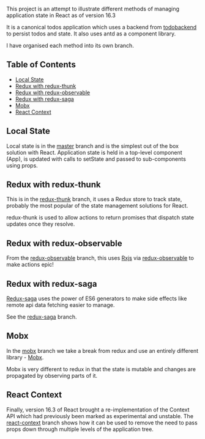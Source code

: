 This project is an attempt to illustrate different methods of managing application state in React as of version 16.3

It is a canonical todos application which uses a backend from [todobackend](https://www.todobackend.com/) to persist todos and state. It also uses antd as a component library.

I have organised each method into its own branch.

## Table of Contents

- [Local State](#local-state)
- [Redux with redux-thunk](#redux-thunk)
- [Redux with redux-observable](#redux-observable)
- [Redux with redux-saga](#redux-saga)
- [Mobx](#mobx)
- [React Context](#react-context)


## Local State

Local state is in the [master](https://github.com/dfcook/react-todos) branch and is the simplest out of the box solution with React.
Application state is held in a top-level component (App), is updated with calls to setState and passed to sub-components using props.

## Redux with redux-thunk

This is in the [redux-thunk](https://github.com/dfcook/react-todos/tree/redux-thunk) branch, it uses a Redux store to track state, probably the most popular of the state management solutions for React.

redux-thunk is used to allow actions to return promises that dispatch state updates once they resolve.

## Redux with redux-observable

From the [redux-observable](https://github.com/dfcook/react-todos/tree/redux-observable) branch, this uses [Rxjs](http://reactivex.io/rxjs/) via [redux-observable](https://redux-observable.js.org/) to make actions epic!

## Redux with redux-saga

[Redux-saga](https://redux-saga.js.org/) uses the power of ES6 generators to make side effects like remote api data fetching easier to manage.

See the [redux-saga](https://github.com/dfcook/react-todos/tree/redux-saga) branch.

## Mobx

In the [mobx](https://github.com/dfcook/react-todos/tree/mobx) branch we take a break from redux and use an entirely different library - [Mobx](https://mobx.js.org/).

Mobx is very different to redux in that the state is mutable and changes are propagated by observing parts of it.

## React Context

Finally, version 16.3 of React brought a re-implementation of the Context API which had previously been marked as experimental and unstable. The [react-context](https://github.com/dfcook/react-todos/tree/react-context) branch shows how it can be used to remove the need to pass props down through multiple levels of the application tree.